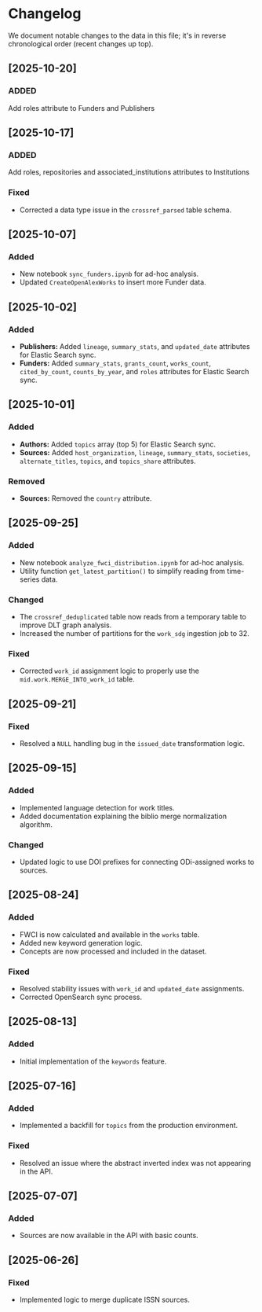 # Changelog

We document notable changes to the data in this file; it's in reverse chronological order (recent changes up top).

## [2025-10-20]
### ADDED
Add roles attribute to Funders and Publishers

## [2025-10-17]
### ADDED
Add roles, repositories and associated_institutions attributes to Institutions

### Fixed

* Corrected a data type issue in the `crossref_parsed` table schema.

## [2025-10-07]

### Added

* New notebook `sync_funders.ipynb` for ad-hoc analysis.
* Updated `CreateOpenAlexWorks` to insert more Funder data.

## [2025-10-02]

### Added

* **Publishers:** Added `lineage`, `summary_stats`, and `updated_date` attributes for Elastic Search sync.
* **Funders:** Added `summary_stats`, `grants_count`, `works_count`, `cited_by_count`, `counts_by_year`, and `roles` attributes for Elastic Search sync.

## [2025-10-01]

### Added

* **Authors:** Added `topics` array (top 5) for Elastic Search sync.
* **Sources:** Added `host_organization`, `lineage`, `summary_stats`, `societies`, `alternate_titles`, `topics`, and `topics_share` attributes.

### Removed

* **Sources:** Removed the `country` attribute.

## [2025-09-25]

### Added

* New notebook `analyze_fwci_distribution.ipynb` for ad-hoc analysis.
* Utility function `get_latest_partition()` to simplify reading from time-series data.

### Changed

* The `crossref_deduplicated` table now reads from a temporary table to improve DLT graph analysis.
* Increased the number of partitions for the `work_sdg` ingestion job to 32.

### Fixed

* Corrected `work_id` assignment logic to properly use the `mid.work.MERGE_INTO_work_id` table.

## [2025-09-21]

### Fixed

* Resolved a `NULL` handling bug in the `issued_date` transformation logic.

## [2025-09-15]

### Added

* Implemented language detection for work titles.
* Added documentation explaining the biblio merge normalization algorithm.

### Changed

* Updated logic to use DOI prefixes for connecting ODi-assigned works to sources.

## [2025-08-24]

### Added

* FWCI is now calculated and available in the `works` table.
* Added new keyword generation logic.
* Concepts are now processed and included in the dataset.

### Fixed

* Resolved stability issues with `work_id` and `updated_date` assignments.
* Corrected OpenSearch sync process.

## [2025-08-13]

### Added

* Initial implementation of the `keywords` feature.

## [2025-07-16]

### Added

* Implemented a backfill for `topics` from the production environment.

### Fixed

* Resolved an issue where the abstract inverted index was not appearing in the API.

## [2025-07-07]

### Added

* Sources are now available in the API with basic counts.

## [2025-06-26]

### Fixed

* Implemented logic to merge duplicate ISSN sources.
